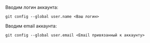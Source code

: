 Вводим логин аккаунта:
```
git config --global user.name <Ваш логин>
```

Вводим email аккаунта:
```
git config --global user.email <Email привязанный к аккаунту>
```
